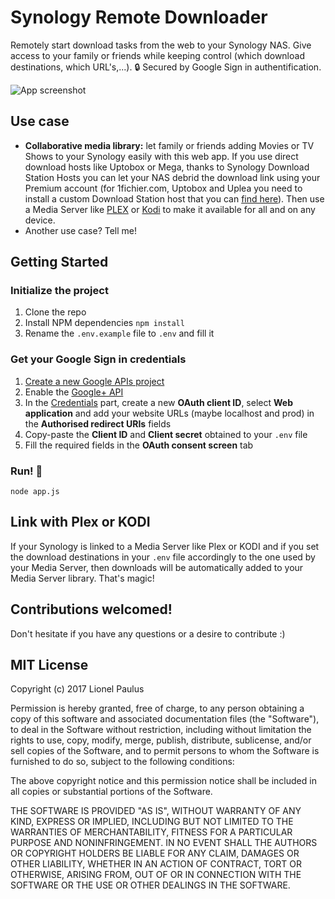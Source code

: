 # Synology Remote Downloader
Remotely start download tasks from the web to your Synology NAS.
Give access to your family or friends while keeping control (which download destinations, which URL's,...).
🔒 Secured by Google Sign in authentification.

![App screenshot](https://monosnap.com/file/M7D2OkFuizXuf0sD2nkQDcaVIBjYq7.png)
## Use case
* **Collaborative media library:** let family or friends adding Movies or TV Shows to your Synology easily with this web app. If you use direct download hosts like Uptobox or Mega, thanks to Synology Download Station Hosts you can let your NAS debrid the download link using your Premium account (for 1fichier.com, Uptobox and Uplea you need to install a custom Download Station host that you can [find here](https://github.com/warkx/Synology-DownloadStation-Hosts)). Then use a Media Server like [PLEX](https://www.plex.tv) or [Kodi](https://kodi.tv) to make it available for all and on any device.
* Another use case? Tell me!

## Getting Started
### Initialize the project
1. Clone the repo
1. Install NPM dependencies `npm install`
1. Rename the `.env.example` file to `.env` and fill it

### Get your Google Sign in credentials
1. [Create a new Google APIs project](https://console.developers.google.com/projectcreate)
1. Enable the [Google+ API](https://console.developers.google.com/apis/api/plus.googleapis.com/overview)
1. In the [Credentials](https://console.developers.google.com/apis/credentials) part, create a new **OAuth client ID**, select **Web application** and add your website URLs (maybe localhost and prod) in the **Authorised redirect URIs** fields
1. Copy-paste the **Client ID**	and **Client secret** obtained to your `.env` file
1. Fill the required fields in the **OAuth consent screen** tab

### Run! 🚀
```ssh
node app.js
```

## Link with Plex or KODI
If your Synology is linked to a Media Server like Plex or KODI and if you set the download destinations in your `.env` file accordingly to the one used by your Media Server, then downloads will be automatically added to your Media Server library. That's magic!

## Contributions welcomed!
Don't hesitate if you have any questions or a desire to contribute :)

## MIT License

Copyright (c) 2017 Lionel Paulus

Permission is hereby granted, free of charge, to any person obtaining a copy
of this software and associated documentation files (the "Software"), to deal
in the Software without restriction, including without limitation the rights
to use, copy, modify, merge, publish, distribute, sublicense, and/or sell
copies of the Software, and to permit persons to whom the Software is
furnished to do so, subject to the following conditions:

The above copyright notice and this permission notice shall be included in all
copies or substantial portions of the Software.

THE SOFTWARE IS PROVIDED "AS IS", WITHOUT WARRANTY OF ANY KIND, EXPRESS OR
IMPLIED, INCLUDING BUT NOT LIMITED TO THE WARRANTIES OF MERCHANTABILITY,
FITNESS FOR A PARTICULAR PURPOSE AND NONINFRINGEMENT. IN NO EVENT SHALL THE
AUTHORS OR COPYRIGHT HOLDERS BE LIABLE FOR ANY CLAIM, DAMAGES OR OTHER
LIABILITY, WHETHER IN AN ACTION OF CONTRACT, TORT OR OTHERWISE, ARISING FROM,
OUT OF OR IN CONNECTION WITH THE SOFTWARE OR THE USE OR OTHER DEALINGS IN THE
SOFTWARE.